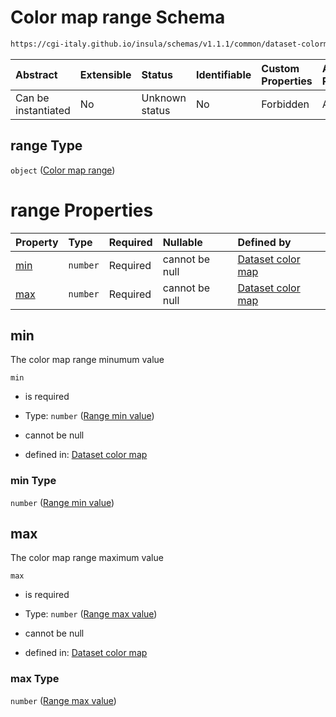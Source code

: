 # Color map range Schema

```txt
https://cgi-italy.github.io/insula/schemas/v1.1.1/common/dataset-colormap.schema.json#/properties/range
```



| Abstract            | Extensible | Status         | Identifiable | Custom Properties | Additional Properties | Access Restrictions | Defined In                                                                                           |
| :------------------ | :--------- | :------------- | :----------- | :---------------- | :-------------------- | :------------------ | :--------------------------------------------------------------------------------------------------- |
| Can be instantiated | No         | Unknown status | No           | Forbidden         | Allowed               | none                | [dataset-colormap.schema.json\*](schemas/common/dataset-colormap.schema.json) |

## range Type

`object` ([Color map range](dataset-colormap-properties-color-map-range.md))

# range Properties

| Property    | Type     | Required | Nullable       | Defined by                                                                                                                                                                                                              |
| :---------- | :------- | :------- | :------------- | :---------------------------------------------------------------------------------------------------------------------------------------------------------------------------------------------------------------------- |
| [min](#min) | `number` | Required | cannot be null | [Dataset color map](dataset-colormap-properties-color-map-range-properties-range-min-value.md) |
| [max](#max) | `number` | Required | cannot be null | [Dataset color map](dataset-colormap-properties-color-map-range-properties-range-max-value.md) |

## min

The color map range minumum value

`min`

* is required

* Type: `number` ([Range min value](dataset-colormap-properties-color-map-range-properties-range-min-value.md))

* cannot be null

* defined in: [Dataset color map](dataset-colormap-properties-color-map-range-properties-range-min-value.md)

### min Type

`number` ([Range min value](dataset-colormap-properties-color-map-range-properties-range-min-value.md))

## max

The color map range maximum value

`max`

* is required

* Type: `number` ([Range max value](dataset-colormap-properties-color-map-range-properties-range-max-value.md))

* cannot be null

* defined in: [Dataset color map](dataset-colormap-properties-color-map-range-properties-range-max-value.md)

### max Type

`number` ([Range max value](dataset-colormap-properties-color-map-range-properties-range-max-value.md))
